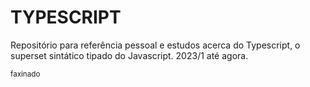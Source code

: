 
# TYPESCRIPT

<p>
    Repositório para referência pessoal
    e estudos acerca do Typescript, o
    superset sintático tipado do Javascript.
    2023/1 até agora.
</p>

<p> <small> faxinado </small> </p>
